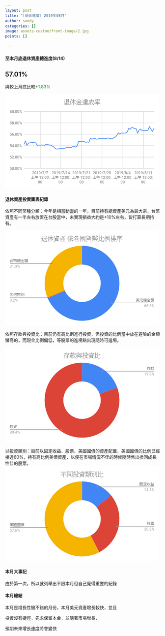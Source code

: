 ```yaml
---
layout: post
title: "[退休進度] 2019年08月"
author: sandy
categories: []
image: assets-custom/front-image/2.jpg
points: []

---
```

#### 至本月底退休資產總進度(8/14)

## 57.01%

與較上月底比較<font color="#188038">+1.83%</font>

![](/uploads/201908退休金達成率.png)

#### 退休資產投資圖表紀錄

依照不同幣種分類：今年是相當動盪的一年，目前持有總資產美元為最大宗，台幣資產有一半左右放置在台股當中，未實現損益大約是+10%左右，皆打算長期持有。

![](/uploads/201908依各國貨幣比例排序.png)

依照存款與投資比：目前仍有高比例進行投資，但投資的比例當中放在避險的金額蠻高的，而現金比例偏低，等股票的進場點出現隨時可進場。

![](/uploads/201908存款與投資比.png)

以投資類別：目前以固定收益、股票、美國國債的資產配置，美國國債的比例已經接近60%，持有高比例美債資產，以便在市場情況不佳的時候隨時售出換回成長性佳的股票。  
![](/uploads/201908不同投資類別比.png)

#### 本月大事記

由於第一次，所以就列舉出不限本月但自己覺得重要的紀錄

#### 本月總結

本月是增長性蠻不錯的月份，本月美元資產增長較快，並且

投資沒有捷徑，先求保留本金，並隨著市場增長，

預期未來增長速度將會變快
